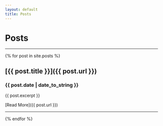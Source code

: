 ```yaml
---
layout: default
title: Posts
---
```


# Posts

---

{% for post in site.posts %}

## [{{ post.title }}]({{ post.url }})

### {{ post.date | date_to_string }}

{{ post.excerpt }}

[Read More]({{ post.url }})

---

{% endfor %}

